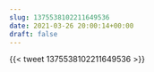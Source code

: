 ```yaml
---
slug: 1375538102211649536
date: 2021-03-26 20:00:14+00:00
draft: false
---
```


{{< tweet 1375538102211649536 >}}
